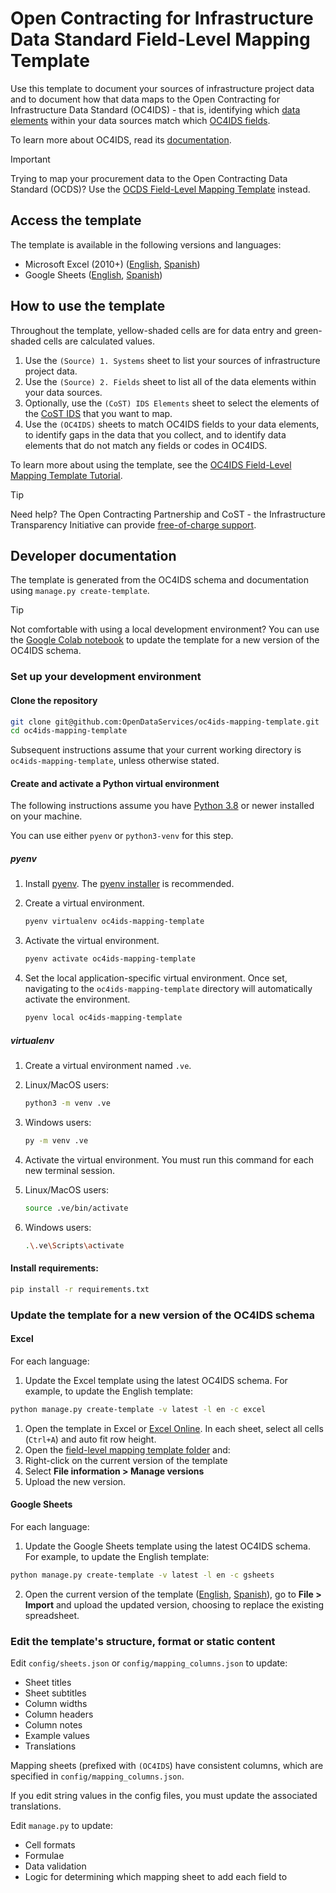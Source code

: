 #  Open Contracting for Infrastructure Data Standard Field-Level Mapping Template

Use this template to document your sources of infrastructure project data and to document how that data maps to the Open Contracting for Infrastructure Data Standard (OC4IDS) - that is, identifying which [data elements](https://en.wikipedia.org/wiki/Data_element) within your data sources match which [OC4IDS fields](https://standard.open-contracting.org/infrastructure/latest/en/reference/schema/).

To learn more about OC4IDS, read its [documentation](https://standard.open-contracting.org/infrastructure/latest/en/).

> [!IMPORTANT]
> Trying to map your procurement data to the Open Contracting Data Standard (OCDS)? Use the [OCDS Field-Level Mapping Template](https://www.open-contracting.org/resources/ocds-field-level-mapping-template/) instead.

## Access the template

The template is available in the following versions and languages:

* Microsoft Excel (2010+) ([English](https://drive.google.com/uc?export=download&id=13mRFjRwBFuE8Sni0oDFsEG7VgqS0rpTO), [Spanish](https://drive.google.com/uc?export=download&id=1jsdlKmRoMPI4AZLDCdQcR8kjOrwU-1i7))
* Google Sheets ([English](https://docs.google.com/spreadsheets/d/1g_mrD8MmdPhdLde7yuBqIDTpD5SYWeJcv8R__S48gLY/), [Spanish](https://docs.google.com/spreadsheets/d/1WjqDEjkiEK4rBm0n2Ef4VndbwvSNsiZaNWTE5KOTEmI/copy))

## How to use the template

Throughout the template, yellow-shaded cells are for data entry and green-shaded cells are calculated values.

1. Use the `(Source) 1. Systems` sheet to list your sources of infrastructure project data.
1. Use the `(Source) 2. Fields` sheet to list all of the data elements within your data sources.
1. Optionally, use the `(CoST) IDS Elements` sheet to select the elements of the [CoST IDS](https://standard.open-contracting.org/infrastructure/latest/en/cost/) that you want to map.
1. Use the `(OC4IDS)` sheets to match OC4IDS fields to your data elements, to identify gaps in the data that you collect, and to identify data elements that do not match any fields or codes in OC4IDS.

To learn more about using the template, see the [OC4IDS Field-Level Mapping Template Tutorial](https://www.open-contracting.org/resources/oc4ids-field-level-mapping-template-tutorial/).

> [!TIP]
> Need help? The Open Contracting Partnership and CoST - the Infrastructure Transparency Initiative can provide [free-of-charge support](https://standard.open-contracting.org/infrastructure/latest/en/support/).

## Developer documentation

The template is generated from the OC4IDS schema and documentation using `manage.py create-template`.

> [!TIP]
> Not comfortable with using a local development environment? You can use the [Google Colab notebook](https://colab.research.google.com/drive/1-W0scOa6EsE3fVWO8e2E8a2HlcMUtpYl#scrollTo=Fs9xOm7w9-vl) to update the template for a new version of the OC4IDS schema.

### Set up your development environment

#### Clone the repository

```bash
git clone git@github.com:OpenDataServices/oc4ids-mapping-template.git
cd oc4ids-mapping-template
```

Subsequent instructions assume that your current working directory is `oc4ids-mapping-template`, unless otherwise stated.

#### Create and activate a Python virtual environment

The following instructions assume you have [Python 3.8](https://www.python.org/downloads/) or newer installed on your machine.

You can use either `pyenv` or `python3-venv` for this step.

##### pyenv

1. Install [pyenv](https://github.com/pyenv/pyenv). The [pyenv installer](https://github.com/pyenv/pyenv-installer) is recommended.
1. Create a virtual environment.

    ```bash
    pyenv virtualenv oc4ids-mapping-template
    ```

1. Activate the virtual environment.

    ```bash
    pyenv activate oc4ids-mapping-template
    ```

1. Set the local application-specific virtual environment. Once set, navigating to the `oc4ids-mapping-template` directory will automatically activate the environment.

    ```bash
    pyenv local oc4ids-mapping-template
    ```

##### virtualenv

1. Create a virtual environment named `.ve`.
  1. Linux/MacOS users:

      ```bash
      python3 -m venv .ve
      ```

  1. Windows users:

      ```bash
      py -m venv .ve
      ```

1. Activate the virtual environment. You must run this command for each new terminal session.
  1. Linux/MacOS users:

      ```bash
      source .ve/bin/activate
      ```

  1. Windows users:

      ```bash
      .\.ve\Scripts\activate
      ```  

#### Install requirements:

```bash
pip install -r requirements.txt
```

### Update the template for a new version of the OC4IDS schema

#### Excel

For each language:

1. Update the Excel template using the latest OC4IDS schema. For example, to update the English template:

```bash
python manage.py create-template -v latest -l en -c excel
```

1. Open the template in Excel or [Excel Online](https://www.microsoft.com/en-nz/microsoft-365/excel). In each sheet, select all cells (`Ctrl+A`) and auto fit row height.
1. Open the [field-level mapping template folder](https://drive.google.com/drive/folders/1JiIdzm7uyrBDLHHzn0LOff-tE5JN-pnh) and:
  1. Right-click on the current version of the template
  1. Select **File information > Manage versions**
  1. Upload the new version.

#### Google Sheets

For each language:

1. Update the Google Sheets template using the latest OC4IDS schema. For example, to update the English template:

```bash
python manage.py create-template -v latest -l en -c gsheets
```

2. Open the current version of the template ([English](https://docs.google.com/spreadsheets/d/1g_mrD8MmdPhdLde7yuBqIDTpD5SYWeJcv8R__S48gLY), [Spanish](https://docs.google.com/spreadsheets/d/1WjqDEjkiEK4rBm0n2Ef4VndbwvSNsiZaNWTE5KOTEmI)), go to **File > Import** and upload the updated version, choosing to replace the existing spreadsheet.

### Edit the template's structure, format or static content

Edit `config/sheets.json` or `config/mapping_columns.json` to update:

* Sheet titles
* Sheet subtitles
* Column widths
* Column headers
* Column notes
* Example values
* Translations

Mapping sheets (prefixed with `(OC4IDS`) have consistent columns, which are specified in `config/mapping_columns.json`.

If you edit string values in the config files, you must update the associated translations.

Edit `manage.py` to update:

* Cell formats
* Formulae
* Data validation
* Logic for determining which mapping sheet to add each field to
